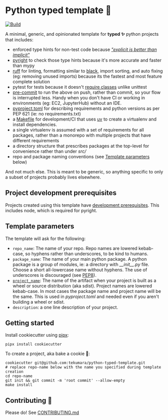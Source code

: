 # Python typed template 🐍

[![Build](https://github.com/tekumara/python-typed-template/actions/workflows/ci.yml/badge.svg)](https://github.com/tekumara/python-typed-template/actions/workflows/ci.yml)

A minimal, generic, and opinionated template for **typed ✨** python projects that includes:

- enforced type hints for non-test code because [_"explicit is better than implicit"_](https://www.python.org/dev/peps/pep-0020/)
- [pyright](https://github.com/tekumara/notes/blob/main/pyright.md) to check those type hints because it's more accurate and faster than mypy
- [ruff](https://github.com/charliermarsh/ruff) for linting, formatting similar to [black](https://docs.astral.sh/ruff/faq/#how-does-ruffs-formatter-compare-to-black), import sorting, and auto fixing (eg: removing unused imports) because its the fastest and most feature complete solution
- pytest for tests because it doesn't [require classes](https://www.youtube.com/watch?v=o9pEzgHorH0) unlike unittest
- [pre-commit](https://github.com/tekumara/notes/blob/main/pre-commit.md) to run the above on push, rather than commit, so your flow is interrupted less. Handy when you don't have CI or working in environments (eg: EC2, JupyterHub) without an IDE.
- [pyproject.toml]({{cookiecutter.repo_name}}/pyproject.toml) for describing requirements and python versions as per PEP 621 (ie: no requirements.txt)
- a [Makefile]({{cookiecutter.repo_name}}/Makefile) for development/CI that uses [uv](https://github.com/astral-sh/uv) to create a virtualenv and install dependencies.
- a single virtualenv is assumed with a set of requirements for all packages, rather than a monorepo with multiple projects that have different requirements
- a directory structure that prescribes packages at the top-level for convenience rather than under _src/_
- repo and package naming conventions (see [Template parameters](#template-parameters) below)

And not much else. This is meant to be generic, so anything specific to only a subset of projects probably lives elsewhere.

## Project development prerequisites

Projects created using this template have [development prerequisites]({{cookiecutter.repo_name}}/CONTRIBUTING.md#Prerequisites). This includes node, which is required for pyright.

## Template parameters

The template will ask for the following:

- `repo_name`: The name of your repo. Repo names are lowered kebab-case, so hyphens rather than underscores, to be kind to humans.
- `package_name`: The name of your main python package. A python package is a group of modules, ie: a directory with _\_\_init\_\_.py_ file. Choose a short all-lowercase name without hyphens. The use of underscores is discouraged (see [PEP8](https://www.python.org/dev/peps/pep-0008/#package-and-module-names)).
- [`project_name`](https://www.python.org/dev/peps/pep-0508/#names): The name of the artifact when your project is built as a wheel or source distribution (aka sdist). Project names are lowered kebab-case. In most cases the package name and project name will be the same. This is used in _pyproject.toml_ and needed even if you aren't building a wheel or sdist.
- `description`: a one line description of your project.

## Getting started

Install cookiecutter using [pipx](https://github.com/pipxproject/pipx):

```
pipx install cookiecutter
```

To create a project, aka bake a cookie 🍪:

```
cookiecutter git@github.com:tekumara/python-typed-template.git
# replace repo-name below with the name you specified during template creation
cd repo-name
git init && git commit -m 'root commit' --allow-empty
make install
```

## Contributing 🌱

Please do! See [CONTRIBUTING.md](CONTRIBUTING.md)
